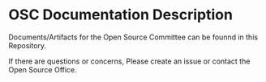 # OSC Documentation Description 
Documents/Artifacts for the Open Source Committee can be founnd in this Repository.

If there are questions or concerns, Please create an issue or contact the Open Source Office. 
